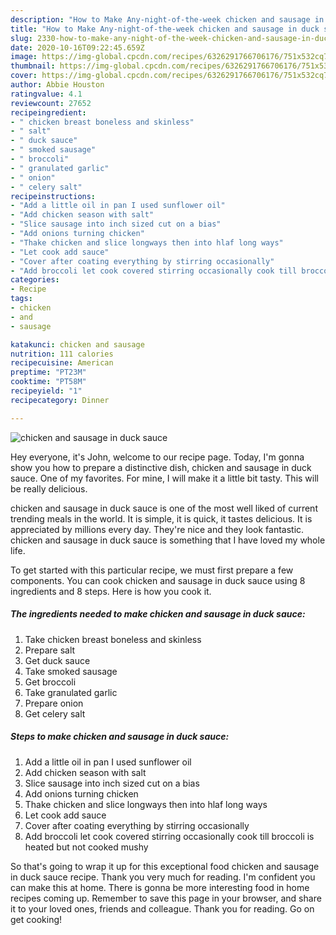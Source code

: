 ```yaml
---
description: "How to Make Any-night-of-the-week chicken and sausage in duck sauce"
title: "How to Make Any-night-of-the-week chicken and sausage in duck sauce"
slug: 2330-how-to-make-any-night-of-the-week-chicken-and-sausage-in-duck-sauce
date: 2020-10-16T09:22:45.659Z
image: https://img-global.cpcdn.com/recipes/6326291766706176/751x532cq70/chicken-and-sausage-in-duck-sauce-recipe-main-photo.jpg
thumbnail: https://img-global.cpcdn.com/recipes/6326291766706176/751x532cq70/chicken-and-sausage-in-duck-sauce-recipe-main-photo.jpg
cover: https://img-global.cpcdn.com/recipes/6326291766706176/751x532cq70/chicken-and-sausage-in-duck-sauce-recipe-main-photo.jpg
author: Abbie Houston
ratingvalue: 4.1
reviewcount: 27652
recipeingredient:
- " chicken breast boneless and skinless"
- " salt"
- " duck sauce"
- " smoked sausage"
- " broccoli"
- " granulated garlic"
- " onion"
- " celery salt"
recipeinstructions:
- "Add a little oil in pan I used sunflower oil"
- "Add chicken season with salt"
- "Slice sausage into inch sized cut on a bias"
- "Add onions turning chicken"
- "Thake chicken and slice longways then into hlaf long ways"
- "Let cook add sauce"
- "Cover after coating everything by stirring occasionally"
- "Add broccoli let cook covered stirring occasionally cook till broccoli is heated but not cooked mushy"
categories:
- Recipe
tags:
- chicken
- and
- sausage

katakunci: chicken and sausage 
nutrition: 111 calories
recipecuisine: American
preptime: "PT23M"
cooktime: "PT58M"
recipeyield: "1"
recipecategory: Dinner

---
```



![chicken and sausage in duck sauce](https://img-global.cpcdn.com/recipes/6326291766706176/751x532cq70/chicken-and-sausage-in-duck-sauce-recipe-main-photo.jpg)

Hey everyone, it's John, welcome to our recipe page. Today, I'm gonna show you how to prepare a distinctive dish, chicken and sausage in duck sauce. One of my favorites. For mine, I will make it a little bit tasty. This will be really delicious.



chicken and sausage in duck sauce is one of the most well liked of current trending meals in the world. It is simple, it is quick, it tastes delicious. It is appreciated by millions every day. They're nice and they look fantastic. chicken and sausage in duck sauce is something that I have loved my whole life.


To get started with this particular recipe, we must first prepare a few components. You can cook chicken and sausage in duck sauce using 8 ingredients and 8 steps. Here is how you cook it.

<!--inarticleads1-->

##### The ingredients needed to make chicken and sausage in duck sauce:

1. Take  chicken breast boneless and skinless
1. Prepare  salt
1. Get  duck sauce
1. Take  smoked sausage
1. Get  broccoli
1. Take  granulated garlic
1. Prepare  onion
1. Get  celery salt




<!--inarticleads2-->

##### Steps to make chicken and sausage in duck sauce:

1. Add a little oil in pan I used sunflower oil
1. Add chicken season with salt
1. Slice sausage into inch sized cut on a bias
1. Add onions turning chicken
1. Thake chicken and slice longways then into hlaf long ways
1. Let cook add sauce
1. Cover after coating everything by stirring occasionally
1. Add broccoli let cook covered stirring occasionally cook till broccoli is heated but not cooked mushy




So that's going to wrap it up for this exceptional food chicken and sausage in duck sauce recipe. Thank you very much for reading. I'm confident you can make this at home. There is gonna be more interesting food in home recipes coming up. Remember to save this page in your browser, and share it to your loved ones, friends and colleague. Thank you for reading. Go on get cooking!
